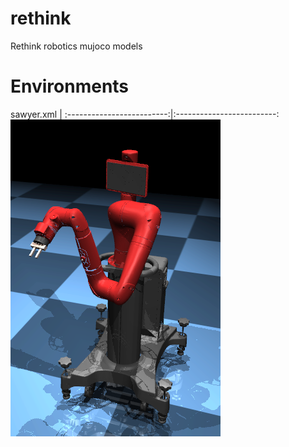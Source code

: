 # rethink
Rethink robotics mujoco models

# Environments 

sawyer.xml           |
:-------------------------:|:-------------------------:
![Alt text](assets/sawyer.png?raw=false "sawyer")
